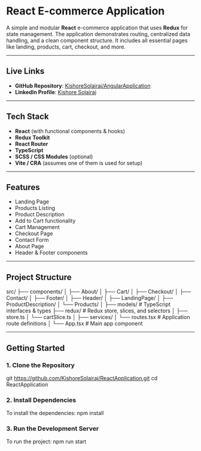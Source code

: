 # React E-commerce Application

A simple and modular **React** e-commerce application that uses **Redux** for state management. The application demonstrates routing, centralized data handling, and a clean component structure. It includes all essential pages like landing, products, cart, checkout, and more.

---
## Live Links

-  **GitHub Repository**: [KishoreSolairaj/AngularApplication](https://github.com/KishoreSolairaj/ReactApplication.git)  
- **LinkedIn Profile**: [Kishore Solairaj](https://www.linkedin.com/in/kishoresolairaj/)

---

## Tech Stack

- **React** (with functional components & hooks)
- **Redux Toolkit**
- **React Router**
- **TypeScript**
- **SCSS / CSS Modules** (optional)
- **Vite / CRA** (assumes one of them is used for setup)

---

## Features

- Landing Page
- Products Listing
- Product Description
- Add to Cart functionality
- Cart Management
- Checkout Page
- Contact Form
- About Page
- Header & Footer components

---

## Project Structure

src/
├── components/
│ ├── About/
│ ├── Cart/
│ ├── Checkout/
│ ├── Contact/
│ ├── Footer/
│ ├── Header/
│ ├── LandingPage/
│ ├── ProductDescription/
│ └── Products/
│
├── models/ # TypeScript interfaces & types
├── redux/ # Redux store, slices, and selectors
│ ├── store.ts
│ └── cartSlice.ts
│
├── services/
│ └── routes.tsx # Application route definitions
│
└── App.tsx # Main app component

---

##  Getting Started

### 1. Clone the Repository

git https://github.com/KishoreSolairaj/ReactApplication.git
cd ReactApplication

### 2. Install Dependencies
To install the dependencies: npm install


### 3. Run the Development Server
To run the project: npm run start